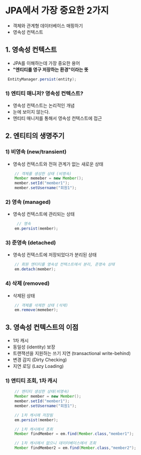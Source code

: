 # JPA에서 가장 중요한 2가지

- 객체와 관계형 데이터베이스 매핑하기
- 영속성 컨텍스트

## 1. 영속성 컨텍스트

- JPA를 이해하는데 가장 중요한 용어
- **"엔티티를 영구 저장하는 환경"이라는 뜻**

```java
 EntityManager.persist(entity);
```

### 1) 엔티티 매니저? 영속성 컨텍스트?

- 영속성 컨텍스트는 논리적인 개념
- 눈에 보이지 않는다.
- 엔티티 매니저를 통해서 영속성 컨텍스트에 접근

## 2. 엔티티의 생명주기

### 1) 비영속 (new/transient)

- 영속성 컨텍스트와 전혀 관계가 없는 새로운 상태

```java
    // 객체를 생성한 상태 (비영속)
    Member memeber = new Member();
    member.setId("member1");
    member.setUsername("회원1");
```

### 2) 영속 (managed)

- 영속성 컨텍스트에 관리되는 상태

```java
     // 영속
    em.persist(member);
```

### 3) 준영속 (detached)

- 영속성 컨텍스트에 저장되었다가 분리된 상태

```java
    // 회원 엔티티를 영속성 컨텍스트에서 분리, 준영속 상태
    em.detach(member);
```

### 4) 삭제 (removed)

- 삭제된 상태

```java
    // 객체를 삭제한 상태 (삭제)
    em.remove(memeber);
```

## 3. 영속성 컨텍스트의 이점

- 1차 캐시
- 동일성 (identity) 보장
- 트랜잭션을 지원하는 쓰기 지연 (transactional write-behind)
- 변경 감지 (Dirty Checking)
- 지연 로딩 (Lazy Loading)

### 1) 앤티티 조회, 1차 캐시

```java
    // 엔티티 생성한 상태(비영속)
    Member member = new Member();
    member.setId("member1");
    member.setUsername("회원1");

    // 1차 캐시에 저장됨
    em.persist(member);

    // 1차 캐시에서 조회
    Member findMember = em.find(Member.class,"member1");

    // 1차 캐시에서 없으니 데이터베이스에서 조회
    Member findMember2 = em.find(Member.class,"member2");
```
